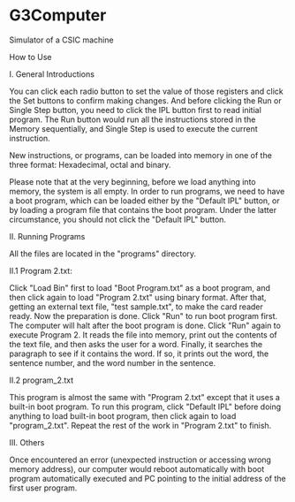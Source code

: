 # G3Computer
Simulator of a CSIC machine

How to Use

I. General Introductions

You can click each radio button to set the value of those registers and click the Set buttons to confirm making changes. And before clicking the Run or Single Step button, you need to click the IPL button first to read initial program. The Run button would run all the instructions stored in the Memory sequentially, and Single Step is used to execute the current instruction.

New instructions, or programs, can be loaded into memory in one of the three format: Hexadecimal, octal and binary.

Please note that at the very beginning, before we load anything into memory, the system is all empty. In order to run programs, we need to have a boot program, which can be loaded either by the "Default IPL" button, or by loading a program file that contains the boot program. Under the latter circumstance, you should not click the "Default IPL" button.

II. Running Programs

All the files are located in the "programs" directory.

II.1 Program 2.txt:

Click "Load Bin" first to load "Boot Program.txt" as a boot program, and then click again to load "Program 2.txt" using binary format. After that, getting an external text file, "test sample.txt", to make the card reader ready. Now the preparation is done. Click "Run" to run boot program first. The computer will halt after the boot program is done. Click "Run" again to execute Program 2. It reads the file into memory, print out the contents of the text file, and then asks the user for a word. Finally, it searches the paragraph to see if it contains the word. If so, it prints out the word, the sentence number, and the word number in the sentence.

II.2 program_2.txt

This program is almost the same with "Program 2.txt" except that it uses a built-in boot program. To run this program, click "Default IPL" before doing anything to load built-in boot program, then click again to load "program_2.txt". Repeat the rest of the work in "Program 2.txt" to finish.

III. Others

Once encountered an error (unexpected instruction or accessing wrong memory address), our computer would reboot automatically with boot program automatically executed and PC pointing to the initial address of the first user program.
